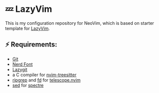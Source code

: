 # 💤 LazyVim

This is my configuration repository for NeoVim, which is based on starter template for [LazyVim](https://github.com/LazyVim/LazyVim).

## ⚡️ Requirements:

- [Git](https://git-scm.com/)
- [Nerd Font](https://www.nerdfonts.com/)
- [Lazygit](https://github.com/jesseduffield/lazygit)
- a C compiler for [nvim-treesitter](https://github.com/nvim-treesitter/nvim-treesitter)
- [ripgrep](https://github.com/BurntSushi/ripgrep) and [fd](https://github.com/sharkdp/fd) for [telescope.nvim](https://github.com/nvim-telescope/telescope.nvim)
- [sed](https://www.gnu.org/software/sed/) for [spectre](https://github.com/nvim-pack/nvim-spectre)
